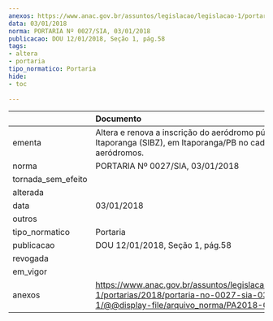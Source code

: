 ```yaml
---
anexos: https://www.anac.gov.br/assuntos/legislacao/legislacao-1/portarias/2018/portaria-no-0027-sia-03-01-2018-1/@@display-file/arquivo_norma/PA2018-0027.pdf
data: 03/01/2018
norma: PORTARIA Nº 0027/SIA, 03/01/2018
publicacao: DOU 12/01/2018, Seção 1, pág.58
tags:
- altera
- portaria
tipo_normatico: Portaria
hide: 
- toc 
 
---
```


|                    | Documento                                                                                                                                              |
|:-------------------|:-------------------------------------------------------------------------------------------------------------------------------------------------------|
| ementa             | Altera e renova a inscrição do aeródromo público de Itaporanga (SIBZ), em Itaporanga/PB no cadastro de aeródromos.                                     |
| norma              | PORTARIA Nº 0027/SIA, 03/01/2018                                                                                                                       |
| tornada_sem_efeito |                                                                                                                                                        |
| alterada           |                                                                                                                                                        |
| data               | 03/01/2018                                                                                                                                             |
| outros             |                                                                                                                                                        |
| tipo_normatico     | Portaria                                                                                                                                               |
| publicacao         | DOU 12/01/2018, Seção 1, pág.58                                                                                                                        |
| revogada           |                                                                                                                                                        |
| em_vigor           |                                                                                                                                                        |
| anexos             | https://www.anac.gov.br/assuntos/legislacao/legislacao-1/portarias/2018/portaria-no-0027-sia-03-01-2018-1/@@display-file/arquivo_norma/PA2018-0027.pdf |